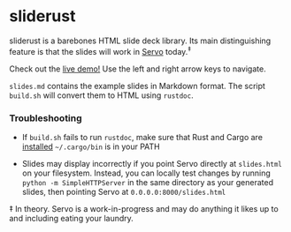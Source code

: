 # sliderust

sliderust is a barebones HTML slide deck library.  Its main distinguishing feature is that the slides will work in [Servo](https://github.com/servo/servo) today.<sup>‡</sup>

Check out the [live demo!](http://kmcallister.github.io/sliderust/)  Use the left and right arrow keys to navigate.

`slides.md` contains the example slides in Markdown format.  The script `build.sh` will convert them to HTML using `rustdoc`.

### Troubleshooting

* If `build.sh` fails to run `rustdoc`, make sure that Rust and Cargo are
  [installed](https://www.rust-lang.org/en-US/downloads.html)  `~/.cargo/bin`
  is in your PATH

* Slides may display incorrectly if you point Servo directly at `slides.html`
  on your filesystem. Instead, you can locally test changes by running `python
  -m SimpleHTTPServer` in the same directory as your generated slides, then
  pointing Servo at `0.0.0.0:8000/slides.html`


‡ In theory. Servo is a work-in-progress and may do anything it likes up to and including eating your laundry.
